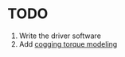 # TODO
1. Write the driver software
2. Add [cogging torque modeling](https://www.researchgate.net/profile/M_Doss/publication/279461658_Modeling_and_Simulation_of_BLDC_motor_for_minimizing_the_cogging_torque_harmonics_and_torque_ripples/links/56c456df08aeeeffa9e5a953/Modeling-and-Simulation-of-BLDC-motor-for-minimizing-the-cogging-torque-harmonics-and-torque-ripples.pdf)
